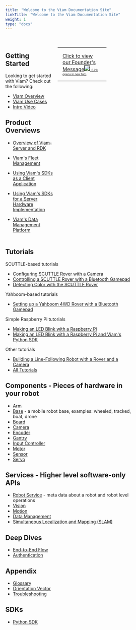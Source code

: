 ```yaml
---
title: "Welcome to the Viam Documentation Site"
linkTitle: "Welcome to the Viam Documentation Site"
weight: 1
type: "docs"
---
```


<style>
    * {
  box-sizing: border-box;
}
.row {
  margin-left:-5px;
  margin-right:-5px;
}
  
.column {
  float: left;
  width: 40%;
  padding: 5px;
}

/* Clearfix (clear floats) */
.row::after {
  content: "";
  clear: both;
  display: table;
}

table {
  border-collapse: collapse;
  border-spacing: 0;
  width: 100%;
  border: none solid #ddd;
}

th, td {
  text-align: left;
  padding: 16px;
}

tr:nth-child(even) {
  background-color: #f2f2f2;
}
</style>
</head>
<body>
<br>
<div class="row">
  <div class="column">
 
## Getting Started
Looking to get started with Viam? Check out the following:

- [Viam Overview](/getting-started/high-level-overview)
- [Viam Use Cases](http://www.viam.com/use-cases)
- [Intro Video](https://www.youtube.com/watch?v=TjmvnEdNVKs&ab_channel=EliotHorowitz)

## Product Overviews
- [Overview of Viam-Server and RDK](/product-overviews/rdk)
- [Viam's Fleet Management](/product-overviews/fleet-management)
- [Using Viam's SDKs as a Client Application](/product-overviews/sdk-as-client)
- [Using Viam's SDKs for a Server Hardware Implementation](/product-overviews/sdk-as-server)
- [Viam's Data Management Platform](/product-overviews/data-management)

  </div>
  <div class="column">
    <table>
      <tr>
        <td><a href="https://www.youtube.com/watch?v=TjmvnEdNVKs" target="_blank">Click to view our Founder's Message<img src="../img/eliot-vid-thumb.png" style="border: 1px solid black"> <span style="font-size:xx-small" </span> (Link opens in new tab)</a></td>
      </tr>
    </table>
  </div>
</div>


## Tutorials
SCUTTLE-based tutorials
- [Configuring SCUTTLE Rover with a Camera](/tutorials/scuttlebot)
- [Controlling a SCUTTLE Rover with a Bluetooth Gamepad](/tutorials/scuttle-gamepad)
- [Detecting Color with the SCUTTLE Rover](/tutorials/color-detection-scuttle)

Yahboom-based tutorials
- [Setting up a Yahboom 4WD Rover with a Bluetooth Gamepad](/tutorials/yahboom-rover)

Simple Raspberry Pi tutorials
- [Making an LED Blink with a Raspberry Pi](/tutorials/how-to-make-an-led-blink-with-a-raspberry-pi-using-viam)
- [Making an LED Blink with a Raspberry Pi and Viam's Python SDK](/tutorials/how-to-make-an-led-blink-with-a-raspberry-pi-and-python)

Other tutorials
- [Building a Line-Following Robot with a Rover and a Camera](/tutorials/webcam-line-follower-robot/)
- [All Tutorials](/tutorials/)

## Components - Pieces of hardware in your robot
- [Arm](/components/arm)
- [Base](/components/base) - a mobile robot base, examples: wheeled, tracked, boat, drone
- [Board](/components/board)
- [Camera](/components/camera)
- [Encoder](/components/encoder)
- [Gantry](/components/gantry)
- [Input Controller](/components/input-controller)
- [Motor](/components/motor)
- [Sensor](/components/sensor)
- [Servo](/components/servo)

## Services - Higher level software-only APIs
- [Robot Service](/services/robot-service) - meta data about a robot and robot level operations
- [Vision](/services/vision)
- [Motion](/services/motion)
- [Data Management](/services/data-management)
- [Simultaneous Localization and Mapping (SLAM)](/services/slam)


## Deep Dives
- [End-to-End Flow](/deeper-dive/robot-to-robot-comms)
- [Authentication](/deeper-dive/security)

## Appendix
- [Glossary](/appendix/glossary)
- [Orientation Vector](/appendix/orientation-vector)
- [Troubleshooting](/appendix/troubleshooting)

## SDKs
- [Python SDK](https://python.viam.dev/)
